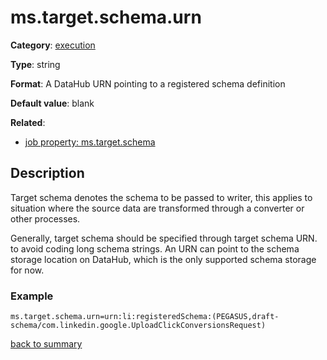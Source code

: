 # ms.target.schema.urn

**Category**: [execution](https://github.com/linkedin/data-integration-library/blob/master/docs/parameters/execution-parameters.md)

**Type**: string

**Format**: A DataHub URN pointing to a registered schema definition

**Default value**: blank

**Related**:
- [job property: ms.target.schema](https://github.com/linkedin/data-integration-library/blob/master/docs/parameters/ms.target.schema.md)

## Description

Target schema denotes the schema to be passed to writer, this applies
to situation where the source data are transformed through a converter
or other processes.

Generally, target schema should be specified through target schema URN.
to avoid coding long schema strings.
An URN can point to the schema storage location on DataHub, which is
the only supported schema storage for now.

### Example

`ms.target.schema.urn=urn:li:registeredSchema:(PEGASUS,draft-schema/com.linkedin.google.UploadClickConversionsRequest)`

[back to summary](https://github.com/linkedin/data-integration-library/blob/master/docs/parameters/summary.md#mstargetschemaurn)   